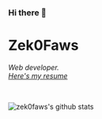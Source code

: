 ### Hi there 👋

# Zek0Faws
<p>
  <em>
    Web developer.<br>
    <a href="https://maug.is">Here's my resume</a>
  </em>  
</p>
<br>


![zek0faws's github stats](https://github-readme-stats.vercel.app/api?username=zek0faws&show_icons=true&show_owner=true&include_all_commits=true&hide_border=true&count_private=true&theme=synthwave)

